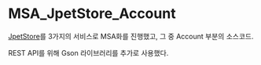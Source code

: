 # MSA_JpetStore_Account

<a href= "http://mybatis.org/jpetstore-6/ko/index.html">JpetStore<a>를 3가지의 서비스로 MSA화를 진행했고, 그 중 Account 부분의 소스코드.

REST API를 위해 Gson 라이브러리를 추가로 사용했다.

